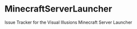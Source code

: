 MinecraftServerLauncher
=======================

Issue Tracker for the Visual Illusions Minecraft Server Launcher